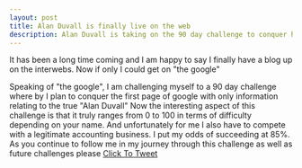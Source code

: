 ```yaml
---
layout: post
title: Alan Duvall is finally live on the web
description: Alan Duvall is taking on the 90 day challenge to conquer his name in the search results. Follow his progress and feel free to add to the discussion on twitter.
---
```


It has been a long time coming and I am happy to say I finally have a blog up on the interwebs. Now if only I could get on "the google"

Speaking of "the google", I am challenging myself to a 90 day challenge where by I plan to conquer the first page of google with only information relating to the true "Alan Duvall" 
Now the interesting aspect of this challenge is that it truly ranges from 0 to 100 in terms of difficulty depending on your name. And unfortunately for me I also have to compete with a legitimate accounting business.  I put my odds of succeeding at 85%. As you continue to follow me in my journey through this challenge as well as future challenges please <a href="http://ctt.ec/Ob9Rc " target="_blank">Click To Tweet</a>


